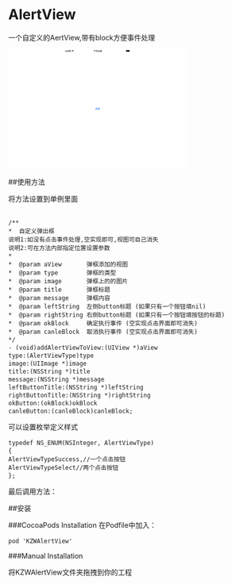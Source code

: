 # AlertView


一个自定义的AertView,带有block方便事件处理 

![](demo.gif)

##使用方法

将方法设置到单例里面  

``` 

/**
*  自定义弹出框
说明1:如没有点击事件处理,空实现即可,视图可自己消失
说明2:可在方法内部指定位置设置参数
*
*  @param aView       弹框添加的视图
*  @param type        弹框的类型
*  @param image       弹框上的的图片
*  @param title       弹框标题
*  @param message     弹框内容
*  @param leftString  左侧button标题 (如果只有一个按钮填nil)
*  @param rightString 右侧button标题 (如果只有一个按钮填按钮的标题)
*  @param okBlock     确定执行事件 (空实现点击界面即可消失)
*  @param canleBlock  取消执行事件 (空实现点击界面即可消失)
*/
- (void)addAlertViewToView:(UIView *)aView
type:(AlertViewType)type
image:(UIImage *)image
title:(NSString *)title
message:(NSString *)message
leftButtonTitle:(NSString *)leftString
rightButtonTitle:(NSString *)rightString
okButton:(okBlock)okBlock
canleButton:(canleBlock)canleBlock;

``` 

可以设置枚举定义样式

``` 
typedef NS_ENUM(NSInteger, AlertViewType)
{
AlertViewTypeSuccess,//一个点击按钮
AlertViewTypeSelect//两个点击按钮
};
``` 

最后调用方法：  



##安装

###CocoaPods Installation
在Podfile中加入：  

``` 
pod 'KZWAlertView'
``` 

###Manual Installation

将KZWAlertView文件夹拖拽到你的工程


